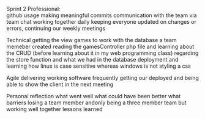 Sprint 2
Professional:<br>
github usage making meaningful commits
communication with the team via team chat working together daily keeping everyone updated on changes or errors, continuing our weekly meetings

Technical
getting the view games to work with the database a team memeber created reading the gamesController php file and learning about the CRUD (before learning about it in my web programming class) regarding the store function and what we had in the database 
deployment and learning how linux is case sensitive whereas windows is not 
styling a css 

Agile
delivering working software frequently
getting our deployed and being able to show the client in the next meeting 

Personal reflection 
what went well 
what could have been better
what barriers  losing a team member andonly being a three member team but working well together 
lessons learned 
